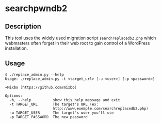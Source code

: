 # searchpwndb2
## Description
This tool uses the widely used migration script `searchreplacedb2.php` which webmasters often forget in their web root to gain control of a WordPress installation.

## Usage
```
$ ./replace_admin.py --help
Usage: ./replace_admin.py -t <target_url> [-u <user>] [-p <password>]

~Mixbo (https://github.com/mixbo)

Options:
  -h, --help          show this help message and exit
  -t TARGET_URL       The target's URL (ex:
                      http://www.exemple.com/searchreplacedb2.php)
  -u TARGET_USER      The target's user you'll use
  -p TARGET_PASSWORD  The new password
```
